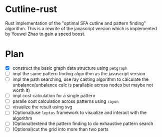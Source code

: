 # Cutline-rust

Rust implementation of the "optimal SFA cutline and pattern finding" algorithm. This is a rewrite of the javascript version which is implemented by Youwei Zhao to gain a speed boost.

# Plan

- [x] construct the basic graph data structure using `petgraph`
- [ ] impl the same pattern finding algorithm as the javascript version
- [ ] impl the path searching, use ray casting algorithm to calculate the unbalance(unbalance calc is parallable across nodes but maybe not worth it)
- [ ] impl cost calculation for a single pattern
- [ ] paralle cost calculation across patterns using `rayon`
- [ ] visualize the result using svg
- [ ] (Optional)use `leptos` framework to visualize and interact with the algorithm
- [ ] (Optional)extend the pattern finding to do exhaustive pattern search
- [ ] (Optional)cut the grid into more than two parts
